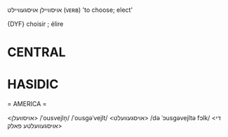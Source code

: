 אויסוויילן
אויסגעוויילט
(ᴠᴇʀʙ) 
'to choose; elect'

{DYF}
choisir ; élire

CENTRAL
========

HASIDIC
=======
= AMERICA = 

<אויסוועלן>
/ˈousvejln̩/
/ˈousgəˈvejlt/ <אויסגעוועלט>
/də ˈɔusgəvejltə fɔlk/ <די אויסגעוועלטע פאלק>

